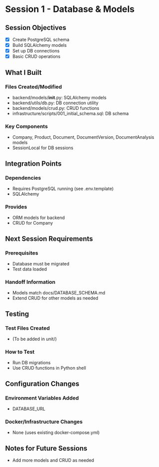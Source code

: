 # Session 1 - Database & Models

## Session Objectives
- [x] Create PostgreSQL schema
- [x] Build SQLAlchemy models
- [x] Set up DB connections
- [x] Basic CRUD operations

## What I Built
### Files Created/Modified
- backend/models/__init__.py: SQLAlchemy models
- backend/utils/db.py: DB connection utility
- backend/models/crud.py: CRUD functions
- infrastructure/scripts/001_initial_schema.sql: DB schema

### Key Components
- Company, Product, Document, DocumentVersion, DocumentAnalysis models
- SessionLocal for DB sessions

## Integration Points
### Dependencies
- Requires PostgreSQL running (see .env.template)
- SQLAlchemy

### Provides
- ORM models for backend
- CRUD for Company

## Next Session Requirements
### Prerequisites
- Database must be migrated
- Test data loaded

### Handoff Information
- Models match docs/DATABASE_SCHEMA.md
- Extend CRUD for other models as needed

## Testing
### Test Files Created
- (To be added in unit/)

### How to Test
- Run DB migrations
- Use CRUD functions in Python shell

## Configuration Changes
### Environment Variables Added
- DATABASE_URL

### Docker/Infrastructure Changes
- None (uses existing docker-compose.yml)

## Notes for Future Sessions
- Add more models and CRUD as needed